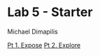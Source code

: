 # Lab 5 - Starter

Michael Dimapilis

[Pt 1. Expose](https://mdimapilis.github.io/Lab5_Starter/expose.html)
[Pt 2. Explore](https://mdimapilis.github.io/Lab5_Starter/explore.html)
